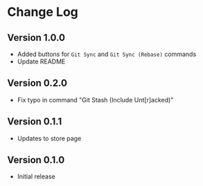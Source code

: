 # Change Log

## Version 1.0.0
- Added buttons for `Git Sync` and `Git Sync (Rebase)` commands
- Update README

## Version 0.2.0
- Fix typo in command "Git Stash (Include Unt[r]acked)"

## Version 0.1.1
- Updates to store page

## Version 0.1.0
- Initial release
